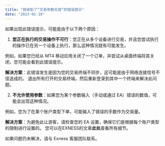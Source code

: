 ```yaml
---
title: "我收到了“交易参数无效”的错误提示"
date: "2023-01-10"
---
```


<Ads></Ads> 

如果出现此错误提示，可能是由于以下两个原因：

1. **您正在执行的交易操作不可行**：您正在从多个设备进行交易，并且您尝试执行的操作已在另一个设备上执行，那么这种情况就有可能发生。

例如，如果您已经从 MT4 移动应用关闭了一个订单，并尝试从桌面终端将其关闭，您可能会看到此错误提示。

**解决方案**：此错误发生是因为您的交易终端不同步，这可能是由于网络连接信号不佳造成的。 退出所有打开的交易终端，然后重新登录到其中一个终端来解决此问题。

2. **不允许使用参数**：如果您为某个参数输入（手动或通过 EA）错误的数值，可能会出现这种情况。

例如，您为了在某个账户类型下单，可能输入了错误的手数作为交易量。

**解决方案**：为避免此让游客，请检查您的 EA 设置，确保它们是根据每个账户类型的限制进行设置的。 您可以在EXNESS的文章**此处**查看所有细节。

如果问题仍未解决，请与 Exness 客服团队联系。
